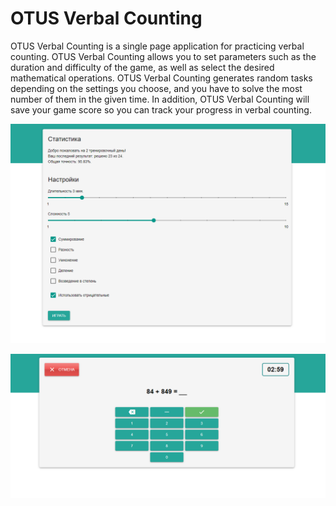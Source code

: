 # OTUS Verbal Counting

OTUS Verbal Counting is a single page application for practicing verbal counting.
OTUS Verbal Counting allows you to set parameters such as the duration and difficulty of the game, as well as select the desired mathematical operations.
OTUS Verbal Counting generates random tasks depending on the settings you choose, and you have to solve the most number of them in the given time. In addition, OTUS Verbal Counting will save your game score so you can track your progress in verbal counting.

<p align="center">
  <img src="./src/assets/img/main.png" alt="The OTUS Verbal Counting"/>
</p>

<p align="center">
  <img src="./src/assets/img/game.png" alt=""/>
</p>